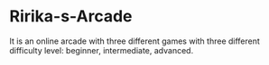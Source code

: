 # Ririka-s-Arcade
It is an online arcade with three different games with three different difficulty level: beginner, intermediate, advanced. 
